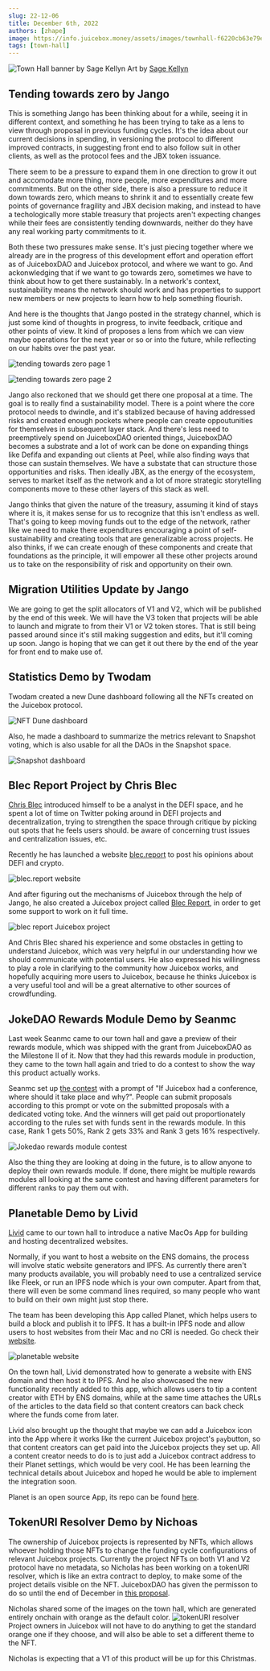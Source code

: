 ```yaml
---
slug: 22-12-06
title: December 6th, 2022
authors: [zhape]
image: https://info.juicebox.money/assets/images/townhall-f6220cb63e79e62f790a0ba4a041c68c.webp
tags: [town-hall]
---
```


![Town Hall banner by Sage Kellyn](townhall.webp) 
Art by [Sage Kellyn](https://twitter.com/SageKellyn)

## Tending towards zero by Jango

This is something Jango has been thinking about for a while, seeing it in different context, and something he has been trying to take as a lens to view through proposal in previous funding cycles. It's the idea about our current decisions in spending, in versioning the protocol to different improved contracts, in suggesting front end to also follow suit in other clients, as well as the protocol fees and the JBX token issuance.

There seem to be a pressure to expand them in one direction to grow it out and accomodate more thing, more people, more expenditures and more commitments. But on the other side, there is also a pressure to reduce it down towards zero, which means to shrink it and to essentially create few points of governance fragility and JBX decision making, and instead to have a techologically more stable treasury that projects aren't expecting changes while their fees are consistently tending downwards, neither do they have any real working party commitments to it.

Both these two pressures make sense.  It's just piecing together where we already are in the progress of this development effort and operation effort as of JuiceboxDAO and Juicebox protocol, and where we want to go. And ackonwledging that if we want to go towards zero, sometimes we have to think about how to get there sustainably. In a network's context, sustainability means the network should work and has properties to support new members or new projects to learn how to help something flourish.

And here is the thoughts that Jango posted in the strategy channel, which is just some kind of thoughts in progress, to invite feedback, critique and other points of view. It kind of proposes a lens from which we can view maybe operations for the next year or so or into the future, while reflecting on our habits over the past year.

![tending towards zero page 1](tending1.webp)

![tending towards zero page 2](tending2.webp)

Jango also reckoned that we should get there one proposal at a time.  The goal is to really find a sustainability model. There is a point where the core protocol needs to dwindle, and it's stablized because of having addressed risks and created enough pockets where people can create oppoutunities for themselves in subsequent layer stack. And there's less need to preemptively spend on JuiceboxDAO oriented things, JuiceboxDAO becomes a substrate and a lot of work can be done on expanding things like Defifa and expanding out clients at Peel, while also finding ways that those can sustain themselves. We have a substate that can structure those opportunities and risks. Then ideally JBX, as the energy of the ecosystem, serves to market itself as the network and a lot of more strategic storytelling components move to these other layers of this stack as well.

Jango thinks that given the nature of the treasury, assuming it kind of stays where it is, it makes sense for us to recognize that this isn't endless as well. That's going to keep moving funds out to the edge of the network, rather like we need to make there expenditures encouraging a point of self-sustainability and creating tools that are generalizable across projects. He also thinks, if we can create enough of these components and create that foundations as the principle, it will empower all these other projects around us to take on the responsibility of risk and opportunity on their own.

##  Migration Utilities Update by Jango

We are going to get the split allocators of V1 and V2, which will be published by the end of this week. We will have the V3 token that projects will be able to launch and migrate to from their V1 or V2 token stores. That is still being passed around since it's still making suggestion and edits, but it'll coming up soon. Jango is hoping that we can get it out there by the end of the year for front end to make use of.

## Statistics Demo by Twodam

Twodam created a new Dune dashboard following all the NFTs created on the Juicebox protocol.

![NFT Dune dashboard](NFT_dashboard.webp)


Also, he made a dashboard to summarize the metrics relevant to Snapshot voting, which is also usable for all the DAOs in the Snapshot space.

![Snapshot dashboard](Snapshot_dashboard.webp)


## Blec Report Project by Chris Blec

[Chris Blec](https://twitter.com/chrisblec) introduced himself to be a analyst in the DEFI space, and he spent a lot of time on Twitter poking around in DEFI projects and decentralization, trying to strengthen the space through critique by picking out spots that he feels users should. be aware of concerning trust issues and centralization issues, etc.

Recently he has launched a website [blec.report](https://blec.report/) to post his opinions about DEFI and crypto. 

![blec.report website](blec_report_website.webp)

And after figuring out the mechanisms of Juicebox through the help of Jango, he also created a Juicebox project called [Blec Report](https://juicebox.money/@blecreport), in order to get some support to work on it full time.

![blec report Juicebox project](blec_report_project.webp) 

And Chris Blec shared his experience and some obstacles in getting to understand Juicebox, which was very helpful in our understanding how we should communicate with potential users. He also expressed his willingness to play a role in clarifying to the community how Juicebox works, and hopefully acquiring more users to Juicebox, because he thinks Juicebox is a very useful tool and will be a great alternative to other sources of crowdfunding. 

## JokeDAO Rewards Module Demo by Seanmc

Last week Seanmc came to our town hall and gave a preview of their rewards module, which was shipped with the grant from JuiceboxDAO as the Milestone II of it. Now that they had this rewards module in production, they came to the town hall again and tried to do a contest to show the way this product actually works.

Seanmc set up [the contest](https://www.jokedao.io/contest/polygon/0x177D12eFe658CCADAacf4F735aa14F18d4Df3645/rules) with a prompt of "If Juicebox had a conference, where should it take place and why?".  People can submit proposals according to this prompt or vote on the submitted proposals with a dedicated voting toke. And the winners will get paid out proportionately according to the rules set with funds sent in the rewards module. In this case, Rank 1 gets 50%, Rank 2 gets 33% and Rank 3 gets 16% respectively. 

![Jokedao rewards module contest](jokedao_contest.webp)

Also the thing they are looking at doing in the future, is to allow anyone to deploy their own rewards module. If done, there might be multiple rewards modules all looking at the same contest and having different parameters for different ranks to pay them out with.

## Planetable Demo by Livid

[Livid](https://twitter.com/Livid) came to our town hall to introduce a native MacOs App for building and hosting decentralized websites.

Normally, if you want to host a website on the ENS domains, the process will involve static website generators and IPFS.  As currently there aren't many products available, you will probably need to use a centralized service like Fleek, or run an IPFS node which is your own computer. Apart from that, there will even be some command lines required, so many people who want to build on their own might just stop there.

The team has been developing this App called Planet, which helps users to build a block and publish it to IPFS. It has a built-in IPFS node and allow users to host websites from their Mac and no CRI is needed. Go check their [website](https://www.planetable.xyz/).

![planetable website](planetable_xyz.webp)

On the town hall, Livid demonstrated how to generate a website with ENS domain and then host it to IPFS. And he also showcased the new functionality recently added to this app, which allows users to tip a content creator with ETH by ENS domains, while at the same time attaches the URLs of the articles to the data field so that content creators can back check where the funds come from later.

Livid also brought up the thought that maybe we can add a Juicebox icon into the App where it works like the current Juicebox project's `pay`button, so that content creators can get paid into the Juicebox projects they set up.  All a content creator needs to do is to just add a Juicebox contract address to their Planet settings, which would be very cool.  He has been learning the technical details about Juicebox and hoped he would be able to implement the integration soon.

Planet is an open source App, its repo can be found [here]( https://github.com/Planetable/Planet).

## TokenURI Resolver Demo by Nichoas

The ownership of Juicebox projects is represented by NFTs, which allows whoever holding those NFTs to change the funding cycle configurations of relevant Juicebox projects. Currently the project NFTs on both V1 and V2 protocol have no metadata, so Nicholas has been working on a tokenURI resolver, which is like an extra contract to deploy, to make some of the project details visible on the NFT. JuiceboxDAO has given the permisson to do so until the end of December in [this proposal](https://juicetool.xyz/snapshot/jbdao.eth/proposal/0x44ca6ed9c0ea0bcaac4a6cc96127de3185e2eac2cf1a8b47c2f026680a6c6c4c). 

Nicholas shared some of the images on the town hall, which are generated entirely onchain with orange as the default color.
![tokenURI resolver](tokenURI_resolver.webp)
Project owners in Juicebox will not have to do anything to get the standard orange one if they choose, and will also be able to set a different theme to the NFT.

Nicholas is expecting that a V1 of this product will be up for this Christmas.

